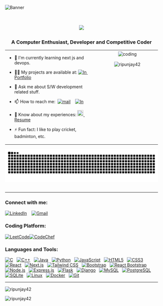 ![Banner](https://i.ibb.co/PwV4Rwx/banner3.png)
<!-- ![Banner](https://i.ibb.co/9VtFR07/banner24.png)-->
<h1 align="center">
  <a href="https://git.io/typing-svg">
    <img src="https://readme-typing-svg.herokuapp.com/?lines=Hi+There!+👋;+I+am+Ripunjay+Choudhury!;&center=true&size=30">
  </a>
</h1>


<h3 align="center">A Computer Enthusiast, Developer and Competitive Coder</h3>

<div align="center">
<table>
  <tr>
    <td valign="top" width="60%">

- 🌱 I'm currently learning next js and devops.
- 👨‍💻 My projects are available at: [<img src="https://upload.wikimedia.org/wikipedia/commons/thumb/3/37/Portfolio.svg/720px-Portfolio.svg.png?20121015192128" alt="ln" width="20" height="15"/>&nbsp; Portfolio](https://ripunjay-portfolio.vercel.app/)
- 💬 Ask me about S/W development related stuff.
- 📫 How to reach me:&nbsp;&nbsp;[<img src="https://upload.wikimedia.org/wikipedia/commons/7/7e/Gmail_icon_%282020%29.svg" alt="mail" width="20" height="20"/>](mailto:ripunjaychoudhury42@gmail.com)&nbsp;&nbsp;&nbsp;
[<img src="https://cdn.jsdelivr.net/gh/devicons/devicon@latest/icons/linkedin/linkedin-original.svg" alt="ln" width="20" height="20"/>](https://www.linkedin.com/in/ripunjay-choudhury-83864524b)
- 📄 Know about my experiences: [<img src="https://cdns.iconmonstr.com/wp-content/releases/preview/2021/240/iconmonstr-cv-4.png" width="20" height="20"/>&nbsp; Resume](https://drive.google.com/file/d/1GgtkrPsKERVkkUxn2GrA_xgi9sFWQTBK/view?usp=sharing)
- ⚡ Fun fact: I like to play cricket, badminton, etc.

    </td>
   <td valign="top" width="40%">
      <div align="center">
        <img align="center" alt="coding" width="100%" src="https://www.lambdatest.com/resources/images/news24.gif">
        <br><br>
        <img src="https://komarev.com/ghpvc/?username=ripunjay42&label=Profile%20views&color=0e75b6&style=flat" alt="ripunjay42" />
      </div>
    </td>
  </tr>
</table>
</div>

<p align="center">
  <source media="(prefers-color-scheme: dark)" srcset="https://github.com/Ripunjay42/Ripunjay42/blob/output/github-contribution-grid-snake.gif)" />
  <img src="https://github.com/Ripunjay42/Ripunjay42/blob/output/github-snake-dark.svg" alt="Snake animation" />
  <br>
  <br>
</p>
<hr>

<h3 align="left">Connect with me:</h3>

[<img src="https://cdn.jsdelivr.net/gh/devicons/devicon/icons/linkedin/linkedin-original.svg" alt="LinkedIn" height="40" width="35" />](https://www.linkedin.com/in/ripunjay-choudhury-83864524b/)&nbsp;&nbsp;&nbsp;
[<img src="https://upload.wikimedia.org/wikipedia/commons/7/7e/Gmail_icon_%282020%29.svg" alt="Gmail" width="35" height="40"/>](mailto:ripunjaychoudhury42@gmail.com)

<h3 align="left">Coding Platform:</h3>

[<img align="center" src="https://ripunjay-portfolio.vercel.app/assets/leetcode-BxVBsOYN.png" alt="LeetCode" height="55" width="55" />](https://leetcode.com/u/Ripunjay42/)[<img align="center" src="https://ripunjay-portfolio.vercel.app/assets/codechef-ChocRgCa.png" alt="CodeChef" width="50" height="50"/>](https://www.codechef.com/users/ripunjay42)

<h3 align="left">Languages and Tools:</h3>

[<img src="https://cdn.jsdelivr.net/gh/devicons/devicon/icons/c/c-original.svg" alt="C" width="40" height="40"/>](https://www.cprogramming.com/)&nbsp;&nbsp; 
[<img src="https://cdn.jsdelivr.net/gh/devicons/devicon/icons/cplusplus/cplusplus-original.svg" alt="C++" width="40" height="40"/>](https://www.w3schools.com/cpp/)&nbsp;&nbsp;
[<img src="https://cdn.jsdelivr.net/gh/devicons/devicon/icons/java/java-original.svg" alt="Java" width="40" height="40"/>](https://www.java.com)&nbsp;&nbsp;
[<img src="https://cdn.jsdelivr.net/gh/devicons/devicon/icons/python/python-original.svg" alt="Python" width="40" height="40"/>](https://www.python.org)&nbsp;&nbsp;
[<img src="https://cdn.jsdelivr.net/gh/devicons/devicon/icons/javascript/javascript-original.svg" alt="JavaScript" width="40" height="40"/>](https://developer.mozilla.org/en-US/docs/Web/JavaScript)&nbsp;&nbsp;
[<img src="https://cdn.jsdelivr.net/gh/devicons/devicon/icons/html5/html5-original.svg" alt="HTML5" width="40" height="40"/>](https://www.w3.org/html/)&nbsp;&nbsp;
[<img src="https://cdn.jsdelivr.net/gh/devicons/devicon/icons/css3/css3-original.svg" alt="CSS3" width="40" height="40"/>](https://www.w3schools.com/css/)&nbsp;&nbsp;
[<img src="https://cdn.jsdelivr.net/gh/devicons/devicon/icons/react/react-original.svg" alt="React" width="40" height="40"/>](https://react.dev/learn)&nbsp;&nbsp;
[<img src="https://cdn.jsdelivr.net/gh/devicons/devicon@latest/icons/nextjs/nextjs-original.svg" alt="Next.js" width="40" height="40"/>](https://nextjs.org/docs)&nbsp;&nbsp;
[<img src="https://cdn.jsdelivr.net/gh/devicons/devicon@latest/icons/tailwindcss/tailwindcss-original.svg" alt="Tailwind CSS" width="40" height="40"/>](https://tailwindcss.com)&nbsp;&nbsp;
[<img src="https://cdn.jsdelivr.net/gh/devicons/devicon@latest/icons/bootstrap/bootstrap-original.svg" alt="Bootstrap" width="40" height="40"/>](https://getbootstrap.com/)&nbsp;&nbsp;
[<img src="https://cdn.jsdelivr.net/gh/devicons/devicon@latest/icons/reactbootstrap/reactbootstrap-original.svg" alt="React Bootstrap" width="40" height="40"/>](https://react-bootstrap.netlify.app/)&nbsp;&nbsp;
[<img src="https://cdn.jsdelivr.net/gh/devicons/devicon@latest/icons/nodejs/nodejs-original.svg" alt="Node.js" width="40" height="40"/>](https://nodejs.org/en/learn/getting-started/introduction-to-nodejs)&nbsp;&nbsp;
[<img src="https://ripunjay-portfolio.vercel.app/assets/express-CONiduLU.png" alt="Express.js" width="40" height="40"/>](https://expressjs.com/)&nbsp;&nbsp;
[<img src="https://ripunjay-portfolio.vercel.app/assets/flask-CbRU6l2m.png" alt="Flask" width="40" height="40"/>](https://flask.palletsprojects.com/en/3.0.x/)&nbsp;&nbsp;
[<img src="https://cdn.jsdelivr.net/gh/devicons/devicon/icons/django/django-plain.svg" alt="Django" width="40" height="40"/>](https://www.djangoproject.com/)&nbsp;&nbsp;
[<img src="https://cdn.jsdelivr.net/gh/devicons/devicon/icons/mysql/mysql-original.svg" alt="MySQL" width="40" height="40"/>](https://www.mysql.com/)&nbsp;&nbsp;
[<img src="https://cdn.jsdelivr.net/gh/devicons/devicon@latest/icons/postgresql/postgresql-original.svg" alt="PostgreSQL" width="40" height="40"/>](https://www.postgresql.org/docs/current/)&nbsp;&nbsp;
[<img src="https://cdn.jsdelivr.net/gh/devicons/devicon/icons/sqlite/sqlite-original.svg" alt="SQLite" width="40" height="40"/>](https://www.sqlite.org/)&nbsp;&nbsp;
[<img src="https://cdn.jsdelivr.net/gh/devicons/devicon/icons/linux/linux-original.svg" alt="Linux" width="40" height="40"/>](https://www.linux.org/)&nbsp;&nbsp;
[<img src="https://cdn.jsdelivr.net/gh/devicons/devicon@latest/icons/docker/docker-original.svg" alt="Docker" width="50" height="40"/>](https://docs.docker.com/)&nbsp;&nbsp;
[<img src="https://cdn.jsdelivr.net/gh/devicons/devicon/icons/git/git-original.svg" alt="Git" width="40" height="40"/>](https://git-scm.com)&nbsp;&nbsp;
<br>

 <hr>
<p align="left"><img  src="https://github-readme-stats.vercel.app/api/top-langs?username=ripunjay42&hide=jupyter%20notebook,HTML&show_icons=true&locale=en&layout=compact&theme=tokyonight" alt="ripunjay42" /></p>
<!-- <p align="left">&nbsp;<img src="https://github-readme-stats.vercel.app/api?username=ripunjay42&show_icons=true&locale=en&theme=tokyonight" alt="ripunjay42" /></p> -->
<p align="left"><img src="https://streak-stats.demolab.com?user=Ripunjay42&theme=tokyonight" alt="ripunjay42" /></p>
